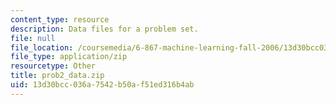 ```yaml
---
content_type: resource
description: Data files for a problem set.
file: null
file_location: /coursemedia/6-867-machine-learning-fall-2006/13d30bcc036a7542b50af51ed316b4ab_prob2_data.zip
file_type: application/zip
resourcetype: Other
title: prob2_data.zip
uid: 13d30bcc-036a-7542-b50a-f51ed316b4ab
---
```

